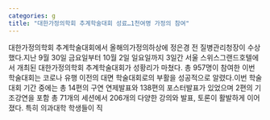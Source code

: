 ```yaml
---
categories: g
title: "대한가정의학회 추계학술대회 성료…1천여명 가정의 참여"
---
```

대한가정의학회 추계학술대회에서 올해의가정의하상에 정은경 전 질병관리청장이 수상했다.지난 9월 30일 금요일부터 10월 2일 일요일까지 3일간 서울 스위스그랜드호텔에서 개최된 대한가정의학회 추계학술대회가 성황리가 마쳤다. 총 957명이 참여한 이번 학술대회는 코로나 유행 이전의 대면 학술대회로의 부활을 성공적으로 알렸다.이번 학술대회 기간 중에는 총 14편의 구연 연제발표와 138편의 포스터발표가 있었으며 2편의 기조강연을 포함 총 71개의 세션에서 206개의 다양한 강의와 발표, 토론이 활발하게 이어졌다. 특히 의과대학 학생들이 직